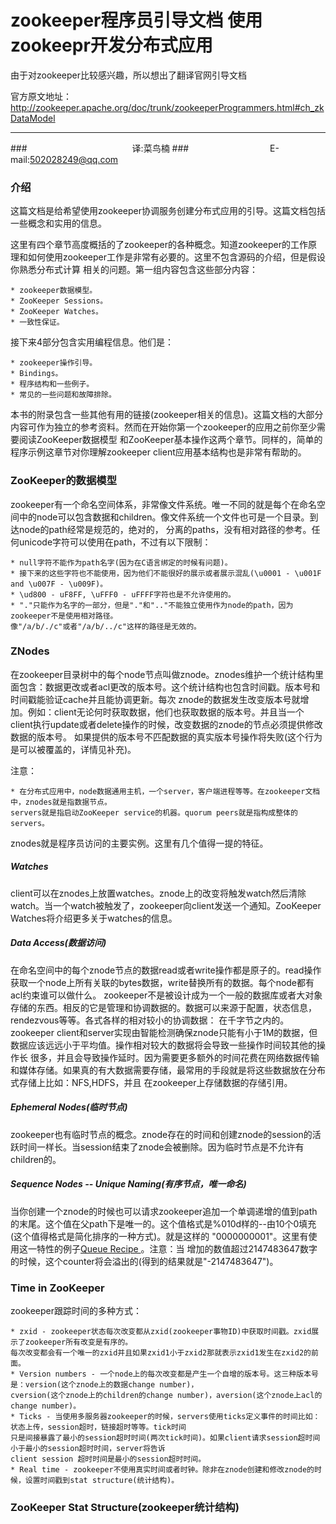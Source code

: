 zookeeper程序员引导文档 使用zookeepr开发分布式应用
===========================
由于对zookeeper比较感兴趣，所以想出了翻译官网引导文档

官方原文地址：http://zookeeper.apache.org/doc/trunk/zookeeperProgrammers.html#ch_zkDataModel
****

###　　　　　　　　　　　　译:菜鸟楠
###　　　　　　　　　 E-mail:502028249@qq.com

### 介绍

这篇文档是给希望使用zookeeper协调服务创建分布式应用的引导。这篇文档包括一些概念和实用的信息。

这里有四个章节高度概括的了zookeeper的各种概念。知道zookeeper的工作原理和如何使用zookeeper工作是非常有必要的。这里不包含源码的介绍，但是假设你熟悉分布式计算
相关的问题。第一组内容包含这些部分内容：

    * zookeeper数据模型。
    * ZooKeeper Sessions。
    * ZooKeeper Watches。
    * 一致性保证。

接下来4部分包含实用编程信息。他们是：

    * zookeeper操作引导。
    * Bindings。
    * 程序结构和一些例子。
    * 常见的一些问题和故障排除。

本书的附录包含一些其他有用的链接(zookeeper相关的信息)。这篇文档的大部分内容可作为独立的参考资料。然而在开始你第一个zookeeper的应用之前你至少需要阅读ZooKeeper数据模型
和ZooKeeper基本操作这两个章节。同样的，简单的程序示例这章节对你理解zookeeper client应用基本结构也是非常有帮助的。

### ZooKeeper的数据模型

zookeeper有一个命名空间体系，非常像文件系统。唯一不同的就是每个在命名空间中的node可以包含数据和children。像文件系统一个文件也可是一个目录。到达node的path经常是规范的，绝对的，
分离的paths，没有相对路径的参考。任何unicode字符可以使用在path，不过有以下限制：

    * null字符不能作为path名字(因为在C语言绑定的时候有问题)。
    * 接下来的这些字符也不能使用，因为他们不能很好的展示或者展示混乱(\u0001 - \u001F and \u007F - \u009F)。
    * \ud800 - uF8FF, \uFFF0 - uFFFF字符也是不允许使用的。
    * "."只能作为名字的一部分，但是"."和".."不能独立使用作为node的path，因为zookeeper不是使用相对路径。
    像"/a/b/./c"或者"/a/b/../c"这样的路径是无效的。

### ZNodes

在zookeeper目录树中的每个node节点叫做znode。znodes维护一个统计结构里面包含：数据更改或者acl更改的版本号。这个统计结构也包含时间戳。版本号和时间戳能验证cache并且能协调更新。每次
znode的数据发生改变版本号就增加。例如：client无论何时获取数据，他们也获取数据的版本号。并且当一个client执行update或者delete操作的时候，改变数据的znode的节点必须提供修改数据的版本号。
如果提供的版本号不匹配数据的真实版本号操作将失败(这个行为是可以被覆盖的，详情见补充)。

注意：

    * 在分布式应用中，node数据通用主机，一个server，客户端进程等等。在zookeeper文档中，znodes就是指数据节点。
    servers就是指启动ZooKeeper service的机器。quorum peers就是指构成整体的servers。

znodes就是程序员访问的主要实例。这里有几个值得一提的特征。

##### Watches

client可以在znodes上放置watches。znode上的改变将触发watch然后清除watch。当一个watch被触发了，zookeeper向client发送一个通知。ZooKeeper Watches将介绍更多关于watches的信息。

##### Data Access(数据访问)

在命名空间中的每个znode节点的数据read或者write操作都是原子的。read操作获取一个node上所有关联的bytes数据，write替换所有的数据。每个node都有acl约束谁可以做什么。
zookeeper不是被设计成为一个一般的数据库或者大对象存储的东西。相反的它是管理和协调数据的。数据可以来源于配置，状态信息，rendezvous等等。各式各样的相对较小的协调数据：
在千字节之内的。zookeeper client和server实现由智能检测确保znode只能有小于1M的数据，但数据应该远远小于平均值。操作相对较大的数据将会导致一些操作时间较其他的操作长
很多，并且会导致操作延时。因为需要更多额外的时间花费在网络数据传输和媒体存储。如果真的有大数据需要存储，最常用的手段就是将这些数据放在分布式存储上比如：NFS,HDFS，并且
在zookeeper上存储数据的存储引用。

##### Ephemeral Nodes(临时节点)

zookeeper也有临时节点的概念。znode存在的时间和创建znode的session的活跃时间一样长。当session结束了znode会被删除。因为临时节点是不允许有children的。

##### Sequence Nodes -- Unique Naming(有序节点，唯一命名)

当你创建一个znode的时候也可以请求zookeeper追加一个单调递增的值到path的末尾。这个值在父path下是唯一的。这个值格式是%010d样的--由10个0填充(这个值得格式是简化排序的一种方式)。就是这样的
"<path>0000000001"。这里有使用这一特性的例子[Queue Recipe ](http://zookeeper.apache.org/doc/trunk/recipes.html#sc_recipes_Queues "Queue Recipe ")。注意：当
增加的数值超过2147483647数字的时候，这个counter将会溢出的(得到的结果就是"<path>-2147483647")。

### Time in ZooKeeper

zookeeper跟踪时间的多种方式：

    * zxid - zookeeper状态每次改变都从zxid(zookeeper事物ID)中获取时间戳。zxid展示了zookeeper所有改变是有序的。
    每次改变都会有一个唯一的zxid并且如果zxid1小于zxid2那就表示zxid1发生在zxid2的前面。
    * Version numbers - 一个node上的每次改变都是产生一个自增的版本号。这三种版本号是：version(这个znode上的数据change number)，
    cversion(这个znode上的children的change number)，aversion(这个znode上acl的change number)。
    * Ticks - 当使用多服务器zookeeper的时候，servers使用ticks定义事件的时间比如：状态上传，session超时，链接超时等等。tick时间
    只是间接暴露了最小的session超时时间(两次tick时间)。如果client请求session超时间小于最小的session超时时间，server将告诉
    client session 超时时间是最小的session超时时间。
    * Real time - zookeeper不使用真实时间或者时钟。除非在znode创建和修改znode的时候，设置时间戳到stat structure(统计结构)。

### ZooKeeper Stat Structure(zookeeper统计结构)
